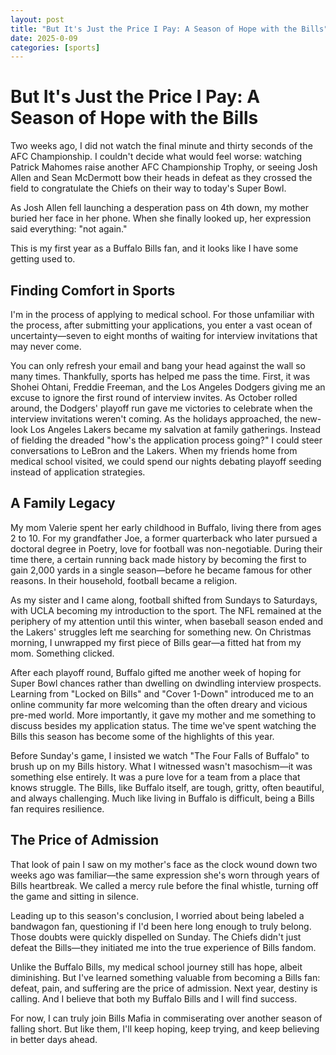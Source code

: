 ```yaml
---
layout: post
title: "But It's Just the Price I Pay: A Season of Hope with the Bills"
date: 2025-0-09
categories: [sports]
---
```

# But It's Just the Price I Pay: A Season of Hope with the Bills

Two weeks ago, I did not watch the final minute and thirty seconds of the AFC Championship. I couldn't decide what would feel worse: watching Patrick Mahomes raise another AFC Championship Trophy, or seeing Josh Allen and Sean McDermott bow their heads in defeat as they crossed the field to congratulate the Chiefs on their way to today's Super Bowl.

As Josh Allen fell launching a desperation pass on 4th down, my mother buried her face in her phone. When she finally looked up, her expression said everything: "not again."

This is my first year as a Buffalo Bills fan, and it looks like I have some getting used to.

## Finding Comfort in Sports

I'm in the process of applying to medical school. For those unfamiliar with the process, after submitting your applications, you enter a vast ocean of uncertainty—seven to eight months of waiting for interview invitations that may never come.

You can only refresh your email and bang your head against the wall so many times. Thankfully, sports has helped me pass the time. First, it was Shohei Ohtani, Freddie Freeman, and the Los Angeles Dodgers giving me an excuse to ignore the first round of interview invites. As October rolled around, the Dodgers' playoff run gave me victories to celebrate when the interview invitations weren't coming. As the holidays approached, the new-look Los Angeles Lakers became my salvation at family gatherings. Instead of fielding the dreaded "how's the application process going?" I could steer conversations to LeBron and the Lakers. When my friends home from medical school visited, we could spend our nights debating playoff seeding instead of application strategies.

## A Family Legacy

My mom Valerie spent her early childhood in Buffalo, living there from ages 2 to 10. For my grandfather Joe, a former quarterback who later pursued a doctoral degree in Poetry, love for football was non-negotiable. During their time there, a certain running back made history by becoming the first to gain 2,000 yards in a single season—before he became famous for other reasons. In their household, football became a religion.

As my sister and I came along, football shifted from Sundays to Saturdays, with UCLA becoming my introduction to the sport. The NFL remained at the periphery of my attention until this winter, when baseball season ended and the Lakers' struggles left me searching for something new. On Christmas morning, I unwrapped my first piece of Bills gear—a fitted hat from my mom. Something clicked.

After each playoff round, Buffalo gifted me another week of hoping for Super Bowl chances rather than dwelling on dwindling interview prospects. Learning from "Locked on Bills" and "Cover 1-Down" introduced me to an online community far more welcoming than the often dreary and vicious pre-med world. More importantly, it gave my mother and me something to discuss besides my application status. The time we've spent watching the Bills this season has become some of the highlights of this year.

Before Sunday's game, I insisted we watch "The Four Falls of Buffalo" to brush up on my Bills history. What I witnessed wasn't masochism—it was something else entirely. It was a pure love for a team from a place that knows struggle. The Bills, like Buffalo itself, are tough, gritty, often beautiful, and always challenging. Much like living in Buffalo is difficult, being a Bills fan requires resilience.

## The Price of Admission

That look of pain I saw on my mother's face as the clock wound down two weeks ago was familiar—the same expression she's worn through years of Bills heartbreak. We called a mercy rule before the final whistle, turning off the game and sitting in silence.

Leading up to this season's conclusion, I worried about being labeled a bandwagon fan, questioning if I'd been here long enough to truly belong. Those doubts were quickly dispelled on Sunday. The Chiefs didn't just defeat the Bills—they initiated me into the true experience of Bills fandom.

Unlike the Buffalo Bills, my medical school journey still has hope, albeit diminishing. But I've learned something valuable from becoming a Bills fan: defeat, pain, and suffering are the price of admission. Next year, destiny is calling. And I believe that both my Buffalo Bills and I will find success.

For now, I can truly join Bills Mafia in commiserating over another season of falling short. But like them, I'll keep hoping, keep trying, and keep believing in better days ahead.
